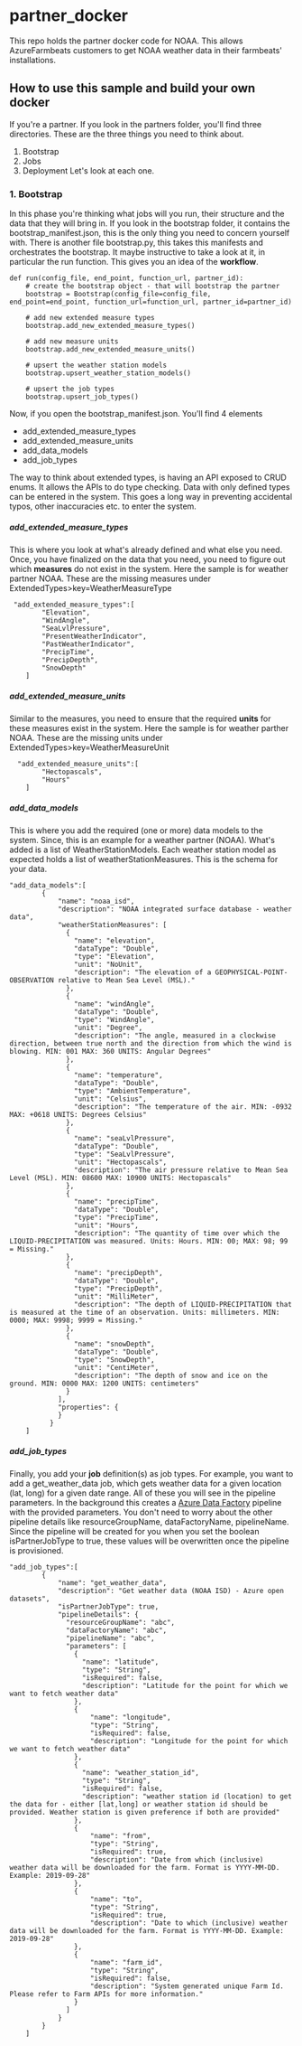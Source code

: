 # partner_docker

This repo holds the partner docker code for NOAA. This allows AzureFarmbeats customers to get NOAA weather data in their farmbeats' installations.

## How to use this sample and build your own docker

If you're a partner. If you look in the partners folder, you'll find three directories. These are the three things you need to think about. 
1. Bootstrap
2. Jobs
3. Deployment
Let's look at each one.

### 1. Bootstrap
In this phase you're thinking what jobs will you run, their structure and the data that they will bring in. 
If you look in the bootstrap folder, it contains the bootstrap_manifest.json, this is the only thing you need to concern yourself with. There is another file bootstrap.py, this takes this manifests and orchestrates the bootstrap. It maybe instructive to take a look at it, in particular the run function. This gives you an idea of the **workflow**.

```
def run(config_file, end_point, function_url, partner_id):
    # create the bootstrap object - that will bootstrap the partner
    bootstrap = Bootstrap(config_file=config_file, end_point=end_point, function_url=function_url, partner_id=partner_id)
    
    # add new extended measure types
    bootstrap.add_new_extended_measure_types()

    # add new measure units
    bootstrap.add_new_extended_measure_units()

    # upsert the weather station models
    bootstrap.upsert_weather_station_models()

    # upsert the job types
    bootstrap.upsert_job_types()
```

Now, if you open the bootstrap_manifest.json. You'll find 4 elements
* add_extended_measure_types
* add_extended_measure_units
* add_data_models
* add_job_types

The way to think about extended types, is having an API exposed to CRUD enums. It allows the APIs to do type checking. Data with only defined types can be entered in the system. This goes a long way in preventing accidental typos, other inaccuracies etc. to enter the system.

##### add_extended_measure_types
This is where you look at what's already defined and what else you need. Once, you have finalized on the data that you need, you need to figure out which **measures** do not exist in the system. Here the sample is for weather partner NOAA. These are the missing measures under ExtendedTypes>key=WeatherMeasureType
```
 "add_extended_measure_types":[
        "Elevation",
        "WindAngle",
        "SeaLvlPressure",
        "PresentWeatherIndicator",
        "PastWeatherIndicator",
        "PrecipTime",
        "PrecipDepth",
        "SnowDepth"
    ]
```

##### add_extended_measure_units
Similar to the measures, you need to ensure that the required **units** for these measures exist in the system. Here the sample is for weather parther NOAA. These are the missing units under ExtendedTypes>key=WeatherMeasureUnit
```
  "add_extended_measure_units":[
        "Hectopascals",
        "Hours"
    ]
```

##### add_data_models
This is where you add the required (one or more) data models to the system. Since, this is an example for a weather partner (NOAA). What's added is a list of WeatherStationModels. Each weather station model as expected holds a list of weatherStationMeasures. This is the schema for your data. 

```
"add_data_models":[
        {
            "name": "noaa_isd",
            "description": "NOAA integrated surface database - weather data",
            "weatherStationMeasures": [
              {
                "name": "elevation",
                "dataType": "Double",
                "type": "Elevation",
                "unit": "NoUnit",
                "description": "The elevation of a GEOPHYSICAL-POINT-OBSERVATION relative to Mean Sea Level (MSL)."
              },
              {
                "name": "windAngle",
                "dataType": "Double",
                "type": "WindAngle",
                "unit": "Degree",
                "description": "The angle, measured in a clockwise direction, between true north and the direction from which the wind is blowing. MIN: 001 MAX: 360 UNITS: Angular Degrees"
              },
              {
                "name": "temperature",
                "dataType": "Double",
                "type": "AmbientTemperature",
                "unit": "Celsius",
                "description": "The temperature of the air. MIN: -0932 MAX: +0618 UNITS: Degrees Celsius"
              },
              {
                "name": "seaLvlPressure",
                "dataType": "Double",
                "type": "SeaLvlPressure",
                "unit": "Hectopascals",
                "description": "The air pressure relative to Mean Sea Level (MSL). MIN: 08600 MAX: 10900 UNITS: Hectopascals"
              },
              {
                "name": "precipTime",
                "dataType": "Double",
                "type": "PrecipTime",
                "unit": "Hours",
                "description": "The quantity of time over which the LIQUID-PRECIPITATION was measured. Units: Hours. MIN: 00; MAX: 98; 99 = Missing."
              },
              {
                "name": "precipDepth",
                "dataType": "Double",
                "type": "PrecipDepth",
                "unit": "MilliMeter",
                "description": "The depth of LIQUID-PRECIPITATION that is measured at the time of an observation. Units: millimeters. MIN: 0000; MAX: 9998; 9999 = Missing."
              },
              {
                "name": "snowDepth",
                "dataType": "Double",
                "type": "SnowDepth",
                "unit": "CentiMeter",
                "description": "The depth of snow and ice on the ground. MIN: 0000 MAX: 1200 UNITS: centimeters"
              }
            ],
            "properties": {
            }
          }
    ]
```

##### add_job_types
Finally, you add your **job** definition(s) as job types. For example, you want to add a get_weather_data job, which gets weather data for a given location (lat, long) for a given date range. All of these you will see in the pipeline parameters. In the background this creates a [Azure Data Factory](https://azure.microsoft.com/en-in/resources/videos/azure-data-factory-overview/) pipeline with the provided parameters. You don't need to worry about the other pipeline details like resourceGroupName, dataFactoryName, pipelineName. Since the pipeline will be created for you when you set the boolean isPartnerJobType to true, these values will be overwritten once the pipeline is provisioned.
```
"add_job_types":[
        {
            "name": "get_weather_data",
            "description": "Get weather data (NOAA ISD) - Azure open datasets",
            "isPartnerJobType": true,
            "pipelineDetails": {
              "resourceGroupName": "abc",
              "dataFactoryName": "abc",
              "pipelineName": "abc",
              "parameters": [
                {
                  "name": "latitude",
                  "type": "String",
                  "isRequired": false,
                  "description": "Latitude for the point for which we want to fetch weather data"
                },
                {
                    "name": "longitude",
                    "type": "String",
                    "isRequired": false,
                    "description": "Longitude for the point for which we want to fetch weather data"
                },
                {
                  "name": "weather_station_id",
                  "type": "String",
                  "isRequired": false,
                  "description": "weather station id (location) to get the data for - either [lat,long] or weather station id should be provided. Weather station is given preference if both are provided"
                },
                {
                    "name": "from",
                    "type": "String",
                    "isRequired": true,
                    "description": "Date from which (inclusive) weather data will be downloaded for the farm. Format is YYYY-MM-DD. Example: 2019-09-28"
                },
                {
                    "name": "to",
                    "type": "String",
                    "isRequired": true,
                    "description": "Date to which (inclusive) weather data will be downloaded for the farm. Format is YYYY-MM-DD. Example: 2019-09-28"
                },
                {
                    "name": "farm_id",
                    "type": "String",
                    "isRequired": false,
                    "description": "System generated unique Farm Id. Please refer to Farm APIs for more information."
                }
              ]
            }
        }
    ]
```
